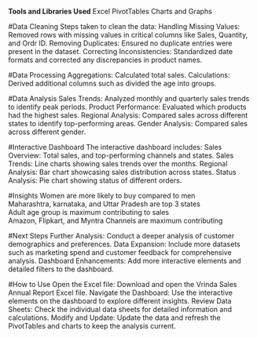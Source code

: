 **Tools and Libraries Used**
Excel
PivotTables
Charts and Graphs

#Data Cleaning
Steps taken to clean the data:
Handling Missing Values: Removed rows with missing values in critical columns like Sales, Quantity, and Ordr ID.
Removing Duplicates: Ensured no duplicate entries were present in the dataset.
Correcting Inconsistencies: Standardized date formats and corrected any discrepancies in product names.

#Data Processing
Aggregations: Calculated total sales.
Calculations: Derived additional columns such as divided the age into groups.

#Data Analysis
Sales Trends: Analyzed monthly and quarterly sales trends to identify peak periods.
Product Performance: Evaluated which products had the highest sales.
Regional Analysis: Compared sales across different states to identify top-performing areas.
Gender Analysis: Compared sales across different gender.

#Interactive Dashboard
The interactive dashboard includes:
Sales Overview: Total sales, and top-performing channels and states.
Sales Trends: Line charts showing sales trends over the months.
Regional Analysis: Bar chart showcasing sales distribution across states.
Status Analysis: Pie chart showing status of different orders.

#Insights
Women are more likely to buy compared to men																		
Maharashtra, karnataka, and Uttar Pradesh are top 3 states																		
Adult age group is maximum contributing to sales																		
Amazon, Flipkart, and Myntra Channels are maximum contributing																		

#Next Steps
Further Analysis: Conduct a deeper analysis of customer demographics and preferences.
Data Expansion: Include more datasets such as marketing spend and customer feedback for comprehensive analysis.
Dashboard Enhancements: Add more interactive elements and detailed filters to the dashboard.

#How to Use
Open the Excel file: Download and open the Vrinda Sales Annual Report Excel file.
Navigate the Dashboard: Use the interactive elements on the dashboard to explore different insights.
Review Data Sheets: Check the individual data sheets for detailed information and calculations.
Modify and Update: Update the data and refresh the PivotTables and charts to keep the analysis current.
